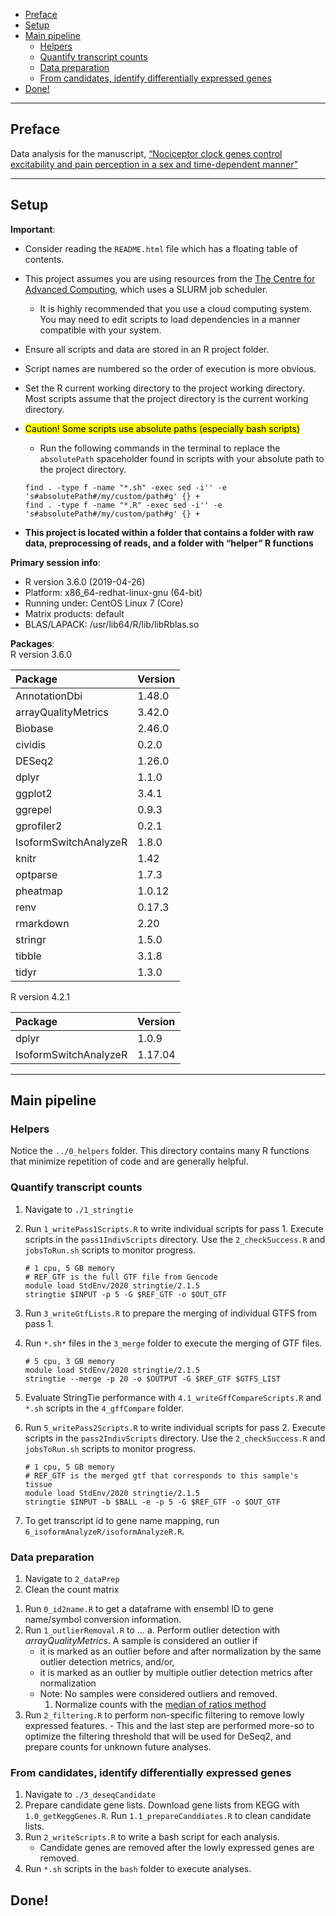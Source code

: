 -   [Preface](#preface)
-   [Setup](#setup)
-   [Main pipeline](#main-pipeline)
    -   [Helpers](#helpers)
    -   [Quantify transcript counts](#quantify-transcript-counts)
    -   [Data preparation](#data-preparation)
    -   [From candidates, identify differentially expressed
        genes](#from-candidates-identify-differentially-expressed-genes)
-   [Done!](#done)

------------------------------------------------------------------------

## Preface

Data analysis for the manuscript, [“Nociceptor clock genes control
excitability and pain perception in a sex and time-dependent
manner”](https://doi.org/10.1101/2025.04.07.646998)

------------------------------------------------------------------------

## Setup

**Important**:

-   Consider reading the `README.html` file which has a floating table
    of contents.
-   This project assumes you are using resources from the [The Centre
    for Advanced Computing](https://cac.queensu.ca/), which uses a SLURM
    job scheduler.
    -   It is highly recommended that you use a cloud computing system.
        You may need to edit scripts to load dependencies in a manner
        compatible with your system.
-   Ensure all scripts and data are stored in an R project folder.
-   Script names are numbered so the order of execution is more obvious.
-   Set the R current working directory to the project working
    directory. Most scripts assume that the project directory is the
    current working directory.
-   <mark>Caution! Some scripts use absolute paths (especially bash
    scripts) </mark>
    -   Run the following commands in the terminal to replace the
        `absolutePath` spaceholder found in scripts with your absolute
        path to the project directory.

    <!-- -->

        find . -type f -name "*.sh" -exec sed -i'' -e 's#absolutePath#/my/custom/path#g' {} +
        find . -type f -name "*.R" -exec sed -i'' -e 's#absolutePath#/my/custom/path#g' {} +
-   **This project is located within a folder that contains a folder
    with raw data, preprocessing of reads, and a folder with “helper” R
    functions**

**Primary session info**:

-   R version 3.6.0 (2019-04-26)
-   Platform: x86_64-redhat-linux-gnu (64-bit)
-   Running under: CentOS Linux 7 (Core)
-   Matrix products: default
-   BLAS/LAPACK: /usr/lib64/R/lib/libRblas.so

**Packages**:  
R version 3.6.0

| Package               | Version |
|:----------------------|:--------|
| AnnotationDbi         | 1.48.0  |
| arrayQualityMetrics   | 3.42.0  |
| Biobase               | 2.46.0  |
| cividis               | 0.2.0   |
| DESeq2                | 1.26.0  |
| dplyr                 | 1.1.0   |
| ggplot2               | 3.4.1   |
| ggrepel               | 0.9.3   |
| gprofiler2            | 0.2.1   |
| IsoformSwitchAnalyzeR | 1.8.0   |
| knitr                 | 1.42    |
| optparse              | 1.7.3   |
| pheatmap              | 1.0.12  |
| renv                  | 0.17.3  |
| rmarkdown             | 2.20    |
| stringr               | 1.5.0   |
| tibble                | 3.1.8   |
| tidyr                 | 1.3.0   |

R version 4.2.1

| Package               | Version |
|:----------------------|:--------|
| dplyr                 | 1.0.9   |
| IsoformSwitchAnalyzeR | 1.17.04 |

------------------------------------------------------------------------

## Main pipeline

### Helpers

Notice the `../0_helpers` folder. This directory contains many R
functions that minimize repetition of code and are generally helpful.

### Quantify transcript counts

1.  Navigate to `./1_stringtie`

2.  Run `1_writePass1Scripts.R` to write individual scripts for pass 1.
    Execute scripts in the `pass1IndivScripts` directory. Use the
    `2_checkSuccess.R` and `jobsToRun.sh` scripts to monitor progress.

        # 1 cpu, 5 GB memory 
        # REF_GTF is the full GTF file from Gencode
        module load StdEnv/2020 stringtie/2.1.5
        stringtie $INPUT -p 5 -G $REF_GTF -o $OUT_GTF

3.  Run `3_writeGtfLists.R` to prepare the merging of individual GTFS
    from pass 1.

4.  Run `*.sh*` files in the `3_merge` folder to execute the merging of
    GTF files.

        # 5 cpu, 3 GB memory
        module load StdEnv/2020 stringtie/2.1.5
        stringtie --merge -p 20 -o $OUTPUT -G $REF_GTF $GTFS_LIST

5.  Evaluate StringTie performance with `4.1_writeGffCompareScripts.R`
    and `*.sh` scripts in the `4_gffCompare` folder.

6.  Run `5_writePass2Scripts.R` to write individual scripts for pass 2.
    Execute scripts in the `pass2IndivScripts` directory. Use the
    `2_checkSuccess.R` and `jobsToRun.sh` scripts to monitor progress.

        # 1 cpu, 5 GB memory
        # REF_GTF is the merged gtf that corresponds to this sample's tissue
        module load StdEnv/2020 stringtie/2.1.5
        stringtie $INPUT -b $BALL -e -p 5 -G $REF_GTF -o $OUT_GTF

7.  To get transcript id to gene name mapping, run
    `6_isoformAnalyzeR/isoformAnalyzeR.R`.

### Data preparation

1.  Navigate to `2_dataPrep`
2.  Clean the count matrix

<!-- -->

1.  Run `0_id2name.R` to get a dataframe with ensembl ID to gene
    name/symbol conversion information.
2.  Run `1_outlierRemoval.R` to … a. Perform outlier detection with
    *arrayQualityMetrics*. A sample is considered an outlier if
    -   it is marked as an outlier before and after normalization by the
        same outlier detection metrics, and/or,
    -   it is marked as an outlier by multiple outlier detection metrics
        after normalization
    -   Note: No samples were considered outliers and removed.
        1.  Normalize counts with the [median of ratios
            method](https://doi.org/10.1186/gb-2010-11-10-r106)
3.  Run `2_filtering.R` to perform non-specific filtering to remove
    lowly expressed features. - This and the last step are performed
    more-so to optimize the filtering threshold that will be used for
    DeSeq2, and prepare counts for unknown future analyses.

### From candidates, identify differentially expressed genes

1.  Navigate to `./3_deseqCandidate`
2.  Prepare candidate gene lists. Download gene lists from KEGG with
    `1.0_getKeggGenes.R`. Run `1.1_prepareCanddiates.R` to clean
    candidate lists.
3.  Run `2_writeScripts.R` to write a bash script for each analysis.
    -   Candidate genes are removed after the lowly expressed genes are
        removed.
4.  Run `*.sh` scripts in the `bash` folder to execute analyses.

## Done!
